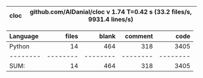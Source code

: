 cloc|github.com/AlDanial/cloc v 1.74  T=0.42 s (33.2 files/s, 9931.4 lines/s)
--- | ---

Language|files|blank|comment|code
:-------|-------:|-------:|-------:|-------:
Python|14|464|318|3405
--------|--------|--------|--------|--------
SUM:|14|464|318|3405
